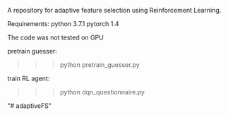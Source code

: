 A repository for adaptive feature selection using Reinforcement Learning.


Requirements:
python 3.7.1
pytorch 1.4

The code was not tested on GPU 

pretrain guesser: 
>>> python pretrain_guesser.py

train RL agent: 
>>> python dqn_questionnaire.py



"# adaptiveFS" 
